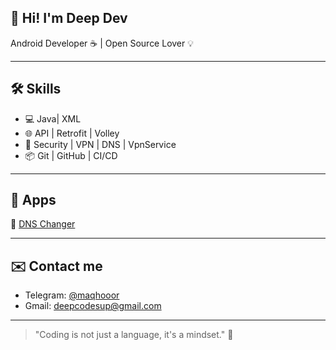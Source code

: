 ## 👋 Hi! I'm Deep Dev

Android Developer ☕ | Open Source Lover 💡

---

## 🛠 Skills
- 💻 Java| XML
- 🌐 API | Retrofit | Volley
- 🔐 Security | VPN | DNS | VpnService
- 📦 Git | GitHub |  CI/CD

---

## 📱 Apps
🔹 [DNS Changer](https://github.com/deepcodecreate/Dc-Dns-Changer) 

---

## ✉️ Contact me
- Telegram: [@maqhooor](https://t.me/maqhooor)
- Gmail: deepcodesup@gmail.com

---

> "Coding is not just a language, it's a mindset." 🧠
